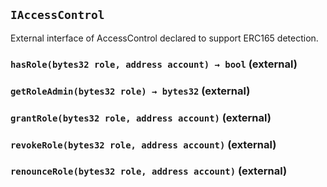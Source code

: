 ## `IAccessControl`



External interface of AccessControl declared to support ERC165 detection.


### `hasRole(bytes32 role, address account) → bool` (external)





### `getRoleAdmin(bytes32 role) → bytes32` (external)





### `grantRole(bytes32 role, address account)` (external)





### `revokeRole(bytes32 role, address account)` (external)





### `renounceRole(bytes32 role, address account)` (external)






